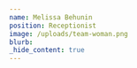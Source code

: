 ```yaml
---
name: Melissa Behunin
position: Receptionist
image: /uploads/team-woman.png
blurb:
_hide_content: true
---
```

